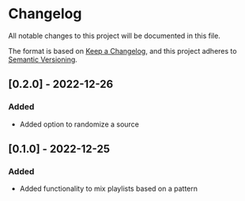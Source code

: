 # Changelog

All notable changes to this project will be documented in this file.

The format is based on [Keep a Changelog](https://keepachangelog.com/en/1.0.0/),
and this project adheres to [Semantic Versioning](https://semver.org/spec/v2.0.0.html).

## [0.2.0] - 2022-12-26

### Added

* Added option to randomize a source

## [0.1.0] - 2022-12-25

### Added

* Added functionality to mix playlists based on a pattern

